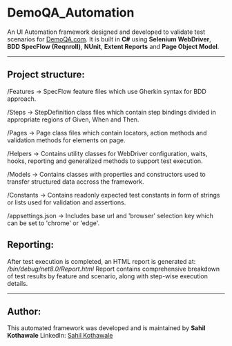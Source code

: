 # DemoQA_Automation

An UI Automation framework designed and developed to validate test scenarios for [DemoQA.com](https://demoqa.com/). 
It is built in **C#** using **Selenium WebDriver**, **BDD SpecFlow (Reqnroll)**, **NUnit**, **Extent Reports** and **Page Object Model**.

---

## Project structure:

/Features -> SpecFlow feature files which use Gherkin syntax for BDD approach.

/Steps -> StepDefinition class files which contain step bindings divided in appropriate regions of Given, When and Then.

/Pages -> Page class files which contain locators, action methods and validation methods for elements on page.

/Helpers -> Contains utility classes for WebDriver configuration, waits, hooks, reporting and generalized methods to support test execution.

/Models -> Contains classes with properties and constructors used to transfer structured data accross the framework.

/Constants -> Contains readonly expected test constants in form of strings or lists used for validation and assertions.

/appsettings.json -> Includes base url and 'browser' selection key which can be set to 'chrome' or 'edge'.

## Reporting:

After test execution is completed, an HTML report is generated at: */bin/debug/net8.0/Report.html*
Report contains comprehensive breakdown of test results by feature and scenario, along with step-wise execution details.

---

## Author:

This automated framework was developed and is maintained by **Sahil Kothawale**
LinkedIn: [Sahil Kothawale](https://www.linkedin.com/in/sahil-kothawale/)